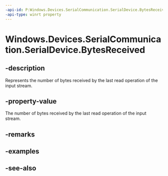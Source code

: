 ----api-id: P:Windows.Devices.SerialCommunication.SerialDevice.BytesReceived
-api-type: winrt property
---<!-- Property syntaxpublic uint BytesReceived { get; }--># Windows.Devices.SerialCommunication.SerialDevice.BytesReceived## -descriptionRepresents the number of bytes received by the last read operation of the input stream.## -property-valueThe number of bytes received by the last read operation of the input stream.## -remarks## -examples## -see-also